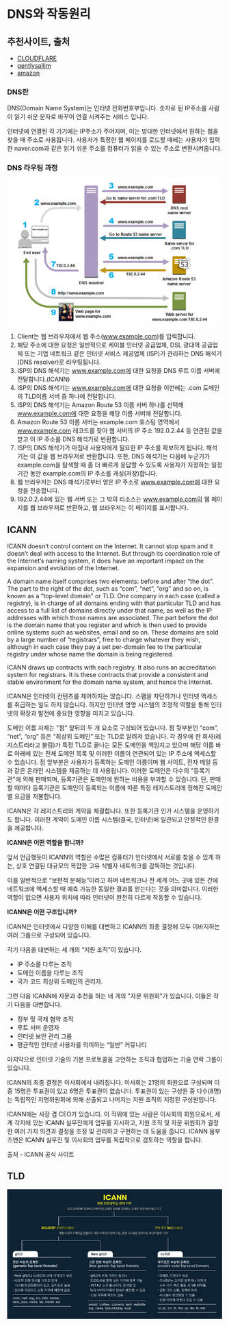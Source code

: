 # DNS와 작동원리

## 추천사이트, 출처

- [CLOUDFLARE](https://www.cloudflare.com/ko-kr/learning/dns/what-is-dns/)
- [gentlysallim](https://gentlysallim.com/dns%EB%9E%80-%EB%AD%90%EA%B3%A0-%EB%84%A4%EC%9E%84%EC%84%9C%EB%B2%84%EB%9E%80-%EB%AD%94%EC%A7%80-%EA%B0%9C%EB%85%90%EC%A0%95%EB%A6%AC/)
- [amazon](https://aws.amazon.com/ko/route53/what-is-dns/)

### DNS란



DNS(Domain Name System)는 인터넷 전화번호부입니다.  숫자로 된 IP주소를 사람이 읽기 쉬운 문자로 바꾸어 연결 시켜주는 서비스 입니다.

인터넷에 연결된 각 기기에는 IP주소가 주어지며, 이는 방대한 인터넷에서 원하는 웹을 찾을 때 주소로 사용됩니다. 사용자가 특정한 웹 페이지를 로드할 때에는 사용자가 입력한 naver.com과 같은 읽기 쉬운 주소를 컴퓨터가 읽을 수 있는 주소로 변환시켜줍니다. 

### DNS 라우팅 과정

<img src = "./img/amazonDns.PNG">

1. Client는 웹 브라우저에서 웹 주소(www.example.com)를 입력합니다.
2. 해당 주소에 대한 요청은 일반적으로 케이블 인터넷 공급업체, DSL 광대역 공급업체 또는 기업 네트워크 같은 인터넷 서비스 제공업체 (ISP)가 관리하는 DNS 해석기(DNS resolver)로 라우팅됩니다.
3. ISP의 DNS 해석기는 www.example.com에 대한 요청을 DNS 루트 이름 서버에 전달합니다.(ICANN)
4. ISP의 DNS 해석기는 www.example.com에 대한 요청을 이번에는 .com 도메인의 TLD이름 서버 중 하나에 전달합니다. 
5. ISP의 DNS 해석기는 Amazon Route 53 이름 서버 하나를 선택해 www.example.com에 대한 요청을 해당 이름 서버에 전달합니다.
6. Amazon Route 53 이름 서버는 example.com 호스팅 영역에서 www.example.com 레코드를 찾아 웹 서버의 IP 주소 192.0.2.44 등 연관된 값을 받고 이 IP 주소를 DNS 해석기로 반환합니다.
7. ISP의 DNS 해석기가 마침내 사용자에게 필요한 IP 주소를 확보하게 됩니다. 해석기는 이 값을 웹 브라우저로 반환합니다. 또한, DNS 해석기는 다음에 누군가가 example.com을 탐색할 때 좀 더 빠르게 응답할 수 있도록 사용자가 지정하는 일정 기간 동안 example.com의 IP 주소를 캐싱(저장)합니다.
8. 웹 브라우저는 DNS 해석기로부터 얻은 IP 주소로 www.example.com에 대한 요청을 전송합니다.
9. 192.0.2.44에 있는 웹 서버 또는 그 밖의 리소스는 www.example.com의 웹 페이지를 웹 브라우저로 반환하고, 웹 브라우저는 이 페이지를 표시합니다.

## ICANN

ICANN doesn’t control content on the Internet. It cannot stop spam and it doesn’t deal with access to the Internet. But through its coordination role of the Internet’s naming system, it does have an important impact on the expansion and evolution of the Internet.

A domain name itself comprises two elements: before and after “the dot”. The part to the right of the dot, such as “com”, “net”, “org” and so on, is known as a “top-level domain” or TLD. One company in each case (called a registry), is in charge of all domains ending with that particular TLD and has access to a full list of domains directly under that name, as well as the IP addresses with which those names are associated. The part before the dot is the domain name that you register and which is then used to provide online systems such as websites, email and so on. These domains are sold by a large number of “registrars”, free to charge whatever they wish, although in each case they pay a set per-domain fee to the particular registry under whose name the domain is being registered.

ICANN draws up contracts with each registry. It also runs an accreditation system for registrars. It is these contracts that provide a consistent and stable environment for the domain name system, and hence the Internet.



ICANN은 인터넷의 컨텐츠를 제어하지는 않습니다. 스팸을 차단하거나 인터넷 액세스를 취급하는 일도 하지 않습니다. 하지만 인터넷 명명 시스템의 조정적 역할을 통해 인터넷의 확장과 발전에 중요한 영향을 미치고 있습니다.



도메인 이름 자체는 "점" 앞뒤의 두 개 요소로 구성되어 있습니다. 점 뒷부분인 “com”, “net”, “org” 등은 “최상위 도메인” 또는 TLD로 알려져 있습니다. 각 경우에 한 회사(레지스트리라고 불림)가 특정 TLD로 끝나는 모든 도메인을 책임지고 있으며 해당 이름 바로 아래에 있는 전체 도메인 목록 및 이러한 이름이 연관되어 있는 IP 주소에 액세스할 수 있습니다. 점 앞부분은 사용자가 등록하는 도메인 이름이며 웹 사이트, 전자 메일 등과 같은 온라인 시스템을 제공하는 데 사용됩니다. 이러한 도메인은 다수의 "등록기관"에 의해 판매되며, 등록기관은 도메인에 원하는 비용을 부과할 수 있습니다. 단, 판매할 때마다 등록기관은 도메인이 등록되는 이름에 따른 특정 레지스트리에 정해진 도메인별 요금을 지불합니다.

ICANN은 각 레지스트리와 계약을 체결합니다. 또한 등록기관 인가 시스템을 운영하기도 합니다. 이러한 계약이 도메인 이름 시스템(결국, 인터넷)에 일관되고 안정적인 환경을 제공합니다.



**ICANN은 어떤 역할을 합니까?**

앞서 언급했듯이 ICANN의 역할은 수많은 컴퓨터가 인터넷에서 서로를 찾을 수 있게 하는, 상호 연결된 대규모의 복잡한 고유 식별자 네트워크를 감독하는 것입니다.

이를 일반적으로 “보편적 분해능”이라고 하며 네트워크나 전 세계 어느 곳에 있든 간에 네트워크에 액세스할 때 예측 가능한 동일한 결과를 얻는다는 것을 의미합니다. 이러한 역할이 없으면 사용자 위치에 따라 인터넷이 완전히 다르게 작동할 수 있습니다.

**ICANN은 어떤 구조입니까?**

ICANN은 인터넷에서 다양한 이해를 대변하고 ICANN의 최종 결정에 모두 이바지하는 여러 그룹으로 구성되어 있습니다.

각기 다음을 대변하는 세 개의 “지원 조직”이 있습니다.

- IP 주소를 다루는 조직
- 도메인 이름을 다루는 조직
- 국가 코드 최상위 도메인의 관리자.

그런 다음 ICANN에 자문과 추천을 하는 네 개의 "자문 위원회"가 있습니다. 이들은 각기 다음을 대변합니다.

- 정부 및 국제 협약 조직
- 루트 서버 운영자
- 인터넷 보안 관리 그룹
- 평균적인 인터넷 사용자를 의미하는 “일반” 커뮤니티

마지막으로 인터넷 기술의 기본 프로토콜을 고안하는 조직과 협업하는 기술 연락 그룹이 있습니다.

ICANN의 최종 결정은 이사회에서 내려집니다. 이사회는 21명의 회원으로 구성되며 이 중 15명은 투표권이 있고 6명은 투표권이 없습니다. 투표권이 있는 구성원 중 다수(8명)는 독립적인 지명위원회에 의해 선출되고 나머지는 지원 조직의 지정된 구성원입니다.

ICANN에는 사장 겸 CEO가 있습니다. 이 직위에 있는 사람은 이사회의 회원으로서, 세계 각지에 있는 ICANN 실무진에게 업무를 지시하고, 지원 조직 및 자문 위원회가 결정한 여러 가지 의견과 결정을 조정 및 관리하고 구현하는 데 도움을 줍니다. ICANN 옴부즈맨은 ICANN 실무진 및 이사회의 업무를 독립적으로 검토하는 역할을 합니다.

출처 - ICANN 공식 사이트

## TLD

<img src="./img/TLD.PNG">


